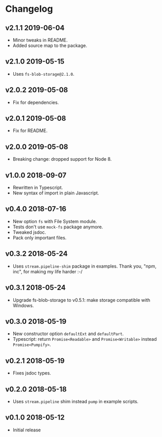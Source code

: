 # Changelog

## v2.1.1 2019-06-04

- Minor tweaks in README.
- Added source map to the package.

## v2.1.0 2019-05-15

- Uses `fs-blob-storage@2.1.0`.

## v2.0.2 2019-05-08

- Fix for dependencies.

## v2.0.1 2019-05-08

- Fix for README.

## v2.0.0 2019-05-08

- Breaking change: dropped support for Node 8.

## v1.0.0 2018-09-07

- Rewritten in Typescript.
- New syntax of import in plain Javascript.

## v0.4.0 2018-07-16

- New option `fs` with File System module.
- Tests don't use `mock-fs` package anymore.
- Tweaked jsdoc.
- Pack only important files.

## v0.3.2 2018-05-24

- Uses `stream.pipeline-shim` package in examples. Thank you, "npm, inc", for
  making my life harder :-/

## v0.3.1 2018-05-24

- Upgrade fs-blob-storage to v0.5.1: make storage compatible with Windows.

## v0.3.0 2018-05-19

- New constructor option `defaultExt` and `defaultPart`.
- Typescript: return `Promise<Readable>` and `Promise<Writable>` instead
  `Promise<Pumpify>`.

## v0.2.1 2018-05-19

- Fixes jsdoc types.

## v0.2.0 2018-05-18

- Uses `stream.pipeline` shim instead `pump` in example scripts.

## v0.1.0 2018-05-12

- Initial release

